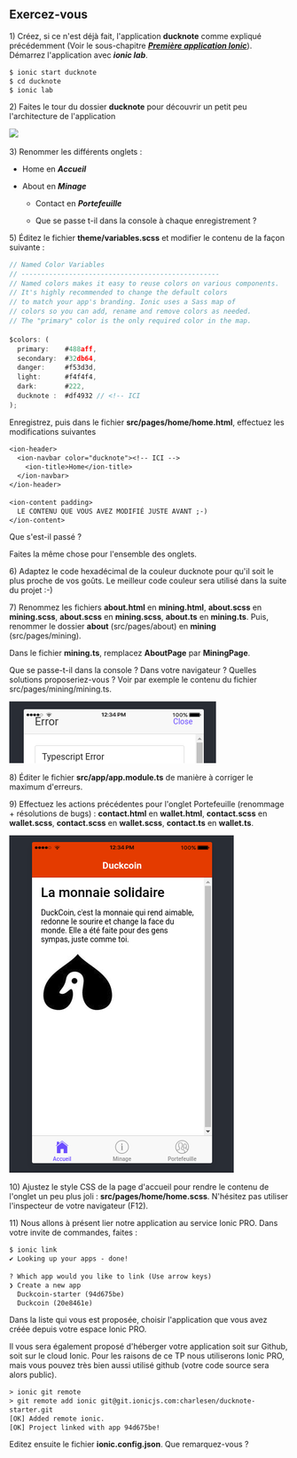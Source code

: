## Exercez-vous

1\) Créez, si ce n'est déjà fait, l'application **ducknote** comme expliqué précédemment \(Voir le sous-chapitre [_**Première application Ionic**_](/chap2/chap2-3.md)\). Démarrez l'application avec _**ionic lab**_.

```
$ ionic start ducknote
$ cd ducknote
$ ionic lab
```

2\) Faites le tour du dossier **ducknote** pour découvrir un petit peu l'architecture de l'application

![](/assets/archi_ducknote.png)

3\) Renommer les différents onglets :

* Home en _**Accueil**_

* About en _**Minage**_

  * Contact en _**Portefeuille**_

  * Que se passe t-il dans la console à chaque enregistrement ?

5\) Éditez le fichier **theme/variables.scss** et modifier le contenu de la façon suivante :

```js
// Named Color Variables
// --------------------------------------------------
// Named colors makes it easy to reuse colors on various components.
// It's highly recommended to change the default colors
// to match your app's branding. Ionic uses a Sass map of
// colors so you can add, rename and remove colors as needed.
// The "primary" color is the only required color in the map.

$colors: (
  primary:    #488aff,
  secondary:  #32db64,
  danger:     #f53d3d,
  light:      #f4f4f4,
  dark:       #222,
  ducknote :  #df4932 // <!-- ICI
);
```

Enregistrez, puis dans le fichier **src/pages/home/home.html**, effectuez les modifications suivantes

```
<ion-header>
  <ion-navbar color="ducknote"><!-- ICI -->
    <ion-title>Home</ion-title>
  </ion-navbar>
</ion-header>

<ion-content padding>
  LE CONTENU QUE VOUS AVEZ MODIFIÉ JUSTE AVANT ;-)
</ion-content>
```

Que s'est-il passé ?

Faites la même chose pour l'ensemble des onglets.

6\) Adaptez le code hexadécimal de la couleur ducknote pour qu'il soit le plus proche de vos goûts. Le meilleur code couleur sera utilisé dans la suite du projet :-\)

7\) Renommez les fichiers **about.html** en **mining.html**, **about.scss** en **mining.scss**, **about.scss** en **mining.scss**, **about.ts** en **mining.ts**. Puis, renommer le dossier **about** \(src/pages/about\) en **mining** \(src/pages/mining\).

Dans le fichier **mining.ts**, remplacez **AboutPage** par **MiningPage**.

Que se passe-t-il dans la console ? Dans votre navigateur ? Quelles solutions proposeriez-vous ? Voir par exemple le contenu du fichier src/pages/mining/mining.ts.

![](/assets/ionic_error2.png)

8\) Éditer le fichier **src/app/app.module.ts** de manière à corriger le maximum d'erreurs.

9\) Effectuez les actions précédentes pour l'onglet Portefeuille \(renommage + résolutions de bugs\) : **contact.html** en **wallet.html**, **contact.scss** en **wallet.scss**, **contact.scss** en **wallet.scss**, **contact.ts** en **wallet.ts**.

![](/assets/screen_duck_2.png)

10\) Ajustez le style CSS de la page d'accueil pour rendre le contenu de l'onglet un peu plus joli : **src/pages/home/home.scss**. N'hésitez pas utiliser l'inspecteur de votre navigateur \(F12\).

11\) Nous allons à présent lier notre application au service Ionic PRO. Dans votre invite de commandes, faites :

```
$ ionic link
✔ Looking up your apps - done!

? Which app would you like to link (Use arrow keys)
❯ Create a new app
  Duckcoin-starter (94d675be)
  Duckcoin (20e8461e)
```

Dans la liste qui vous est proposée, choisir l'application que vous avez créée depuis votre espace Ionic PRO.

Il vous sera également proposé d'héberger votre application soit sur Github, soit sur le cloud Ionic. Pour les raisons de ce TP nous utiliserons Ionic PRO, mais vous pouvez très bien aussi utilisé github \(votre code source sera alors public\).

```
> ionic git remote
> git remote add ionic git@git.ionicjs.com:charlesen/ducknote-starter.git
[OK] Added remote ionic.
[OK] Project linked with app 94d675be!
```

Editez ensuite le fichier **ionic.config.json**. Que remarquez-vous ?

[^1]: Ubuntu Ionic Installer : [https://github.com/nraboy/ubuntu-ionic-installer/blob/master/ubuntu\_ionic\_installer.sh](https://github.com/nraboy/ubuntu-ionic-installer/blob/master/ubuntu_ionic_installer.sh)

[^2]: _How to prevent permission errors_ : [https://docs.npmjs.com/getting-started/fixing-npm-permissions](https://docs.npmjs.com/getting-started/fixing-npm-permissions)

